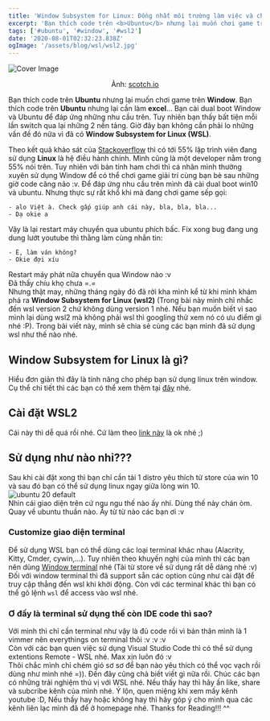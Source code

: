 ```yaml
---
title: 'Window Subsystem for Linux: Đồng nhất môi trường làm việc và chơi game cho lập trình viên'
excerpt: 'Bạn thích code trên <b>Ubuntu</b> nhưng lại muốn chơi game trên <b>Window</b>. Bạn thích code trên <b>Ubuntu</b> nhưng lại cần làm <b>excel</b>... Bạn cài dual boot Window và Ubuntu để đáp ứng những nhu cầu trên. Tuy nhiên bạn thấy bất tiện mỗi lần switch qua lại những 2 nền tảng. Giờ đây bạn không cần phải lo những vấn đề đó nữa vì đã có <b>Window Subsystem for Linux (WSL)</b>.'
tags: ['#ubuntu', '#window', '#wsl2']
date: '2020-08-01T02:32:23.838Z'
ogImage: '/assets/blog/wsl/wsl2.jpg'
---
```


![Cover Image](/assets/blog/wsl/wsl2.jpg)

<center>
Ảnh: <a href="https://scotch.io/bar-talk/trying-the-new-wsl-2-its-fast-windows-subsystem-for-linux" class="text-blue-700 hover:text-blue-600" target="_blank">scotch.io</a>
</center>

Bạn thích code trên <b>Ubuntu</b> nhưng lại muốn chơi game trên <b>Window</b>. Bạn thích code trên <b>Ubuntu</b> nhưng lại cần làm <b>excel</b>... Bạn cài dual boot Window và Ubuntu để đáp ứng những nhu cầu trên. Tuy nhiên bạn thấy bất tiện mỗi lần switch qua lại những 2 nền tảng. Giờ đây bạn không cần phải lo những vấn đề đó nữa vì đã có <b>Window Subsystem for Linux (WSL)</b>.

Theo kết quả khảo sát của [Stackoverflow](https://insights.stackoverflow.com/survey/2020#technology-platforms) thì có tới 55% lập trình viên đang sử dụng <b>Linux</b> là hệ điều hành chính. Mình cũng là một developer nằm trong 55% nói trên. Tuy nhiên với bản tính ham chơi thì cá nhân mình thường xuyên sử dụng Window để có thể chơi game giải trí cùng bạn bè sau những giờ code căng não :v. Để đáp ứng nhu cầu trên mình đã cài dual boot win10 và ubuntu. Nhưng thực sự rất khổ khi mà đang chơi game sếp gọi: <br/>

```
- alo Việt à. Check gấp giúp anh cái này, bla, bla, bla...
- Dạ okie a
```

Vậy là lại restart máy chuyển qua ubuntu phích bấc. Fix xong bug đang ung dung lướt youtube thì thằng làm cùng nhắn tin:

```
- Ê, làm ván không?
- Okie đợi xíu
```

Restart máy phát nữa chuyển qua Window nào :v
<br/>
Đã thấy chíu khọ chưa =.=<br/>
Nhưng thật may, những tháng ngày đó đã rời kha mình kể từ khi mình khám phá ra <b>Window Subsystem for Linux (wsl2)</b> (Trong bài này mình chỉ nhắc đến wsl version 2 chứ không dùng version 1 nhé. Nếu bạn muốn biết vì sao mình lại dùng wsl2 mà không phải wsl thì googling thử xem nó có ưu điểm gì nhé :P). Trong bài viết này, mình sẽ chia sẻ cùng các bạn mình đã sử dụng wsl như thế nào nhé.

## Window Subsystem for Linux là gì?

Hiểu đơn giản thì đây là tính năng cho phép bạn sử dụng linux trên window. <br/>
Cụ thể chi tiết thì các bạn có thể xem thêm tại <a href="https://docs.microsoft.com/en-us/windows/wsl/" class="text-blue-600 hover:text-blue-700" target="_blank">đây</a> nhé.

## Cài đặt WSL2

Cái này thì dễ quá rồi nhé. Cứ làm theo <a href="https://docs.microsoft.com/en-us/windows/wsl/install-win10" class="text-blue-600 hover:text-blue-700" target="_blank">link này</a> là ok nhé ;)

## Sử dụng như nào nhỉ???

Sau khi cài đặt xong thì bạn chỉ cần tải 1 distro yêu thích từ store của win 10 và sau đó bạn có thể sử dụng linux ngay giữa lòng win 10.
![ubuntu 20 default](/assets/blog/wsl/wsl-default.png)
<br/>
Nhìn cái giao diện trên cứ ngu ngu thế nào ấy nhỉ. Dùng thế này chán òm. Quay về ubuntu thuần nào. Ấy từ từ nào các bạn ơi :v

### Customize giao diện terminal

Để sử dụng WSL bạn có thể dùng các loại terminal khác nhau (Alacrity, Kitty, Cmder, cywin,...). Tuy nhiên theo khuyến nghị của mình thì các bạn nên dùng [Window terminal](https://github.com/microsoft/terminal) nhé (Tải từ store về sử dụng rất dễ dàng nhé :v)<br/>
Đối với window terminal thì đã support sẵn các option cũng như cài đặt để truy cập thẳng đến wsl khi khởi động. Còn với các terminal khác thì bạn có thể gõ lệnh `wsl` để access vào wsl nhé.

### Ơ đấy là terminal sử dụng thế còn IDE code thì sao?

Với mình thì chỉ cần terminal như vậy là đủ code rồi vì bản thân mình là 1 vimmer nên everythings on terminal thôi :v :v :v
<br/>
Còn với các bạn quen việc sử dụng Visual Studio Code thì có thể sử dụng extentions Remote - WSL nhé. Max xịn luôn đó :v
<br/>
Thôi chắc mình chỉ chém gió sơ sơ để bạn nào yêu thích có thể vọc vạch rồi dùng như mình nhé =)). Đến đây cũng chả biết viết gì nữa rồi. Chúc các bạn có những trải nghiệm thú vị với WSL nhé. Nếu thấy hay thì hãy ấn like, share và subcribe kênh của mình nhé. Ý lộn, quen miệng khi xem mấy kênh youtube :D, Nếu thấy hay hoặc không hay thì hãy góp ý cho mình qua các kênh liên lạc mình đã để ở homepage nhé. Thanks for Reading!!! ^^
